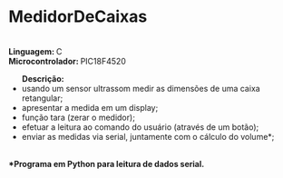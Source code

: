 # MedidorDeCaixas
<br>
<b>Linguagem: </b>C<br>
<b>Microcontrolador: </b>PIC18F4520<br>

<ul><b>Descrição:</b>
<li>usando um sensor ultrassom medir as dimensões de uma caixa retangular;</li>
<li>apresentar a medida em um display;</li>
<li>função tara (zerar o medidor);</li>
<li>efetuar a leitura ao comando do usuário (através de um botão);</li>
<li>enviar as medidas via serial, juntamente com o cálculo do volume*;</li>
</ul>


<br> <b>*Programa em Python para leitura de dados serial.</b>

